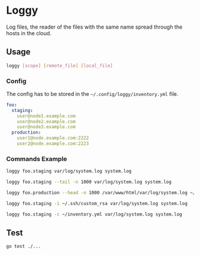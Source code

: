 Loggy
=====
Log files, the reader of the files with the same name spread through the hosts in the cloud.

## Usage

```bash
loggy [scope] [remote_file] [local_file]

```

### Config

The config has to be stored in the `~/.config/loggy/inventory.yml` file.

```yml
foo:
  staging:
    user@node1.example.com
    user@node2.example.com
    user@node3.example.com
  production:
    user1@node.example.com:2222
    user2@node.example.com:2223
```

### Commands Example

```bash
loggy foo.staging var/log/system.log system.log
```

```bash
loggy foo.staging --tail -n 1000 var/log/system.log system.log
```

```bash
loggy foo.production --head -n 1000 /var/www/html/var/log/system.log ~/Downloads/system.log
```

```bash
loggy foo.staging -i ~/.ssh/custom_rsa var/log/system.log system.log
```

```bash 
loggy foo.staging -c ~/inventory.yml var/log/system.log system.log
```

## Test

```bash
go test ./...
```